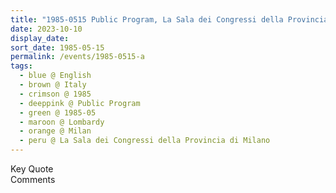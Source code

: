 ```yaml
---
title: "1985-0515 Public Program, La Sala dei Congressi della Provincia di Milano, Via Filippo Corridoni 16, Milan, Lombardy, Italy"
date: 2023-10-10
display_date: 
sort_date: 1985-05-15
permalink: /events/1985-0515-a
tags:
  - blue @ English
  - brown @ Italy
  - crimson @ 1985
  - deeppink @ Public Program
  - green @ 1985-05
  - maroon @ Lombardy
  - orange @ Milan
  - peru @ La Sala dei Congressi della Provincia di Milano
---
```


<wave-list>
  <list-title color="green" width="75">Key Quote</list-title>
  <list-item color="BlanchedAlmond"  width="200"></list-item>
  <list-item color="Lavender"></list-item>
  <list-item color="BlanchedAlmond"></list-item>
</wave-list>

<br>

<wave-list>
  <list-title color="green" width="75">Comments</list-title>
  <list-item color="BlanchedAlmond"  width="200"></list-item>
  <list-item color="Lavender"></list-item>
  <list-item color="BlanchedAlmond"></list-item>
</wave-list>